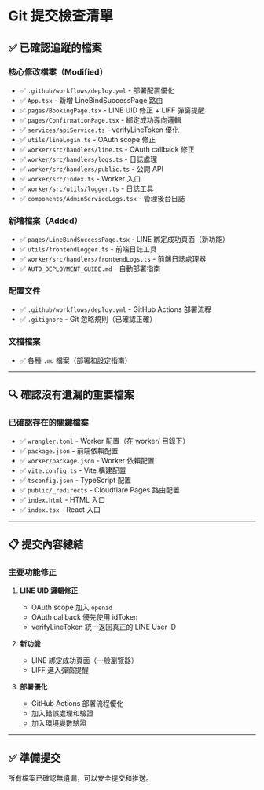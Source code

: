 # Git 提交檢查清單

## ✅ 已確認追蹤的檔案

### 核心修改檔案（Modified）
- ✅ `.github/workflows/deploy.yml` - 部署配置優化
- ✅ `App.tsx` - 新增 LineBindSuccessPage 路由
- ✅ `pages/BookingPage.tsx` - LINE UID 修正 + LIFF 彈窗提醒
- ✅ `pages/ConfirmationPage.tsx` - 綁定成功導向邏輯
- ✅ `services/apiService.ts` - verifyLineToken 優化
- ✅ `utils/lineLogin.ts` - OAuth scope 修正
- ✅ `worker/src/handlers/line.ts` - OAuth callback 修正
- ✅ `worker/src/handlers/logs.ts` - 日誌處理
- ✅ `worker/src/handlers/public.ts` - 公開 API
- ✅ `worker/src/index.ts` - Worker 入口
- ✅ `worker/src/utils/logger.ts` - 日誌工具
- ✅ `components/AdminServiceLogs.tsx` - 管理後台日誌

### 新增檔案（Added）
- ✅ `pages/LineBindSuccessPage.tsx` - LINE 綁定成功頁面（新功能）
- ✅ `utils/frontendLogger.ts` - 前端日誌工具
- ✅ `worker/src/handlers/frontendLogs.ts` - 前端日誌處理器
- ✅ `AUTO_DEPLOYMENT_GUIDE.md` - 自動部署指南

### 配置文件
- ✅ `.github/workflows/deploy.yml` - GitHub Actions 部署流程
- ✅ `.gitignore` - Git 忽略規則（已確認正確）

### 文檔檔案
- ✅ 各種 `.md` 檔案（部署和設定指南）

---

## 🔍 確認沒有遺漏的重要檔案

### 已確認存在的關鍵檔案
- ✅ `wrangler.toml` - Worker 配置（在 worker/ 目錄下）
- ✅ `package.json` - 前端依賴配置
- ✅ `worker/package.json` - Worker 依賴配置
- ✅ `vite.config.ts` - Vite 構建配置
- ✅ `tsconfig.json` - TypeScript 配置
- ✅ `public/_redirects` - Cloudflare Pages 路由配置
- ✅ `index.html` - HTML 入口
- ✅ `index.tsx` - React 入口

---

## 📋 提交內容總結

### 主要功能修正
1. **LINE UID 邏輯修正**
   - OAuth scope 加入 `openid`
   - OAuth callback 優先使用 idToken
   - verifyLineToken 統一返回真正的 LINE User ID

2. **新功能**
   - LINE 綁定成功頁面（一般瀏覽器）
   - LIFF 進入彈窗提醒

3. **部署優化**
   - GitHub Actions 部署流程優化
   - 加入錯誤處理和驗證
   - 加入環境變數驗證

---

## ✅ 準備提交

所有檔案已確認無遺漏，可以安全提交和推送。

